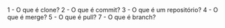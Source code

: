 1 - O que é clone?
2 - O que é commit?
3 - O que é um repositório?
4 - O que é merge?
5 - O que é pull?
7 - O que é branch?